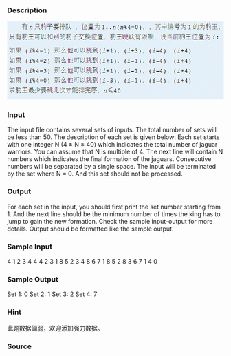 
### Description
![](/JudgeOnline/upload/201312/11(4).jpg)
### Input
The input file contains several sets of inputs. The total number of sets will be less than 50. The description of each set is given below:
Each set starts with one integer N (4 ≤ N ≤ 40) which indicates the total number of jaguar warriors. You can assume that N is multiple of 4. The next line will contain N numbers which indicates the final formation of the jaguars. Consecutive numbers will be separated by a single space.
The input will be terminated by the set where N = 0. And this set should not be processed.
### Output


For each set in the input, you should first print the set number starting from 1. And the next line should be the minimum number of times the king has to jump to gain the new formation.
Check the sample input-output for more details. Output should be formatted like the sample output.
### Sample Input
4
1 2 3 4
4
4 2 3 1
8
5 2 3 4 8 6 7 1
8
5 2 8 3 6 7 1 4
0
### Sample Output
Set 1:
0
Set 2:
1
Set 3:
2
Set 4:
7

### Hint
此题数据偏弱，欢迎添加强力数据。
### Source
